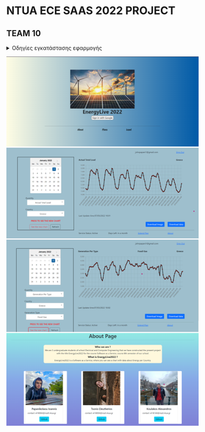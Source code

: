 # NTUA ECE SAAS 2022 PROJECT
  
## TEAM 10

 <details><summary> Οδηγίες εγκατάστασης εφαρμογής </summary>
<p>

1) Σε ένα terminal τρέχουμε την εντολή `./installAll.sh`, η οποία κάνει install τα απαραίτητα dependencies στους φακέλους actual-total-load, aggregated-generation-per-type, users, cascade-lists και frontend.
2) Στη συνέχεια, τρέχουμε την εντολή `./runAll.sh` η οποία θέτει σε λειτουργία τους backend servers στους φακέλους actual-total-load, aggregated-generation-per-type, users και cascade-lists.
3) Σε ενα δεύτερο terminal τρέχουμε τις εντολές `cd frontend` και έπειτα `npm run start`, έτσι ώστε να τεθεί σε λειτουργία ο frontend server.
</p>
</details>

![HomePage](./frontend/src/img/homepage.png)
![ActualTotalLoad](frontend/src/img/actualtotalPage.png)
![GenerationPerType](frontend/src/img/generationpertypePage.png)
![AbouPage](./frontend/src/img/aboupage.png)




  
  
